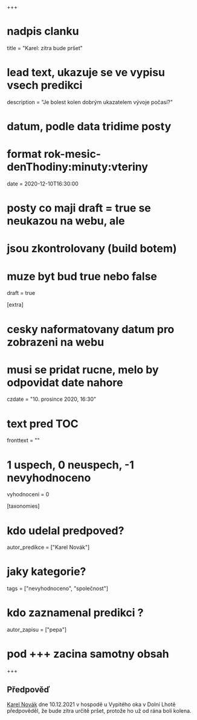 +++
# nadpis clanku
title = "Karel: zítra bude pršet"

# lead text, ukazuje se ve vypisu vsech predikci
description = "Je bolest kolen dobrým ukazatelem vývoje počasí?"

# datum, podle data tridime posty
# format rok-mesic-denThodiny:minuty:vteriny
date = 2020-12-10T16:30:00

# posty co maji draft = true se neukazou na webu, ale 
# jsou zkontrolovany (build botem)
# muze byt bud true nebo false
draft = true

[extra]
# cesky naformatovany datum pro zobrazeni na webu
# musi se pridat rucne, melo by odpovidat date nahore
czdate = "10. prosince 2020, 16:30"

# text pred TOC
fronttext = ""

# 1 uspech, 0 neuspech, -1 nevyhodnoceno
vyhodnoceni = 0

[taxonomies]
# kdo udelal predpoved?
autor_predikce = ["Karel Novák"]

# jaky kategorie? 
tags = ["nevyhodnoceno", "společnost"]

# kdo zaznamenal predikci ?
autor_zapisu = ["pepa"]

# pod +++ zacina samotny obsah
+++

## Předpověď

[Karel Novák](https://karel.novak.cz) dne 10.12.2021 v hospodě u Vypitého oka v Dolní Lhotě
předpověděl, že bude zítra určitě pršet, protože ho už od rána bolí kolena.

